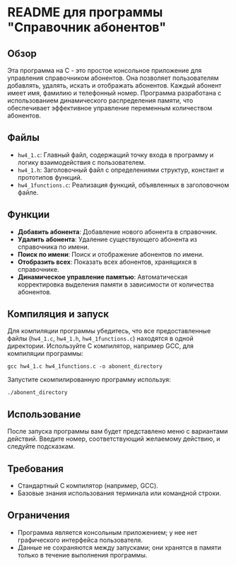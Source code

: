 # README для программы "Справочник абонентов"

## Обзор
Эта программа на C - это простое консольное приложение для управления справочником абонентов. Она позволяет пользователям добавлять, удалять, искать и отображать абонентов. Каждый абонент имеет имя, фамилию и телефонный номер. Программа разработана с использованием динамического распределения памяти, что обеспечивает эффективное управление переменным количеством абонентов.

## Файлы
- `hw4_1.c`: Главный файл, содержащий точку входа в программу и логику взаимодействия с пользователем.
- `hw4_1.h`: Заголовочный файл с определениями структур, констант и прототипов функций.
- `hw4_1functions.c`: Реализация функций, объявленных в заголовочном файле.

## Функции
- **Добавить абонента**: Добавление нового абонента в справочник.
- **Удалить абонента**: Удаление существующего абонента из справочника по имени.
- **Поиск по имени**: Поиск и отображение абонентов по имени.
- **Отобразить всех**: Показать всех абонентов, хранящихся в справочнике.
- **Динамическое управление памятью**: Автоматическая корректировка выделения памяти в зависимости от количества абонентов.

## Компиляция и запуск
Для компиляции программы убедитесь, что все предоставленные файлы (`hw4_1.c`, `hw4_1.h`, `hw4_1functions.c`) находятся в одной директории. Используйте C компилятор, например GCC, для компиляции программы:

```
gcc hw4_1.c hw4_1functions.c -o abonent_directory
```

Запустите скомпилированную программу используя:

```
./abonent_directory
```

## Использование
После запуска программы вам будет представлено меню с вариантами действий. Введите номер, соответствующий желаемому действию, и следуйте подсказкам.

## Требования
- Стандартный C компилятор (например, GCC).
- Базовые знания использования терминала или командной строки.

## Ограничения
- Программа является консольным приложением; у нее нет графического интерфейса пользователя.
- Данные не сохраняются между запусками; они хранятся в памяти только в течение выполнения программы.
